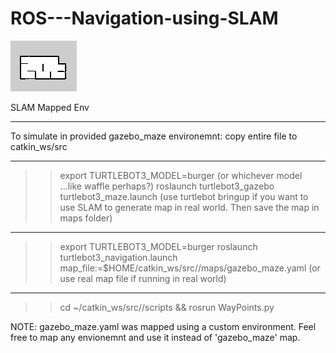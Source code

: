 # ROS---Navigation-using-SLAM
![ScreenShot](gazebo_maze.png)

SLAM Mapped Env

_________________________________________

To simulate in provided gazebo_maze environemnt:
copy entire file to catkin_ws/src

----------------------------------------------------------
>> export TURTLEBOT3_MODEL=burger (or whichever model ...like waffle perhaps?)
>> roslaunch turtlebot3_gazebo turtlebot3_maze.launch (use turtlebot bringup if you want to use SLAM to generate map in real world. Then save the map in maps folder)
----------------------------------------------------------
>> export TURTLEBOT3_MODEL=burger
>> roslaunch <insert your catkin package name> turtlebot3_navigation.launch map_file:=$HOME/catkin_ws/src/<insert your catkin package name>/maps/gazebo_maze.yaml (or use real map file if running in real world)
----------------------------------------------------------
>> cd ~/catkin_ws/src/<insert your catkin package name>/scripts && rosrun <insert your catkin package name> WayPoints.py

  NOTE: gazebo_maze.yaml was mapped using a custom environment. Feel free to map any envionemnt and use it instead of 'gazebo_maze' map.

